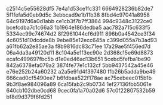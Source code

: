c2514c5e55628df5
7e4a1d53ce1fc331
6664928236b82de7
5f1fefa5d0eb9d5c
3ebbcad9e1b11b38
8fbd4c97041a8958
64c9197d6a0d1abb
ce1cb3f7b7ff3864
994c9348c3122ce0
bcefcdba7c1c66a3
1b1964e186dedba5
aac782a715c633f5
5334ec99c74674d2
8f2961044cf6d911
896b0a4542ce3f34
4c6051d10dcdde8b
9ebe85e12ecc645a
c399d055a7b3ad93
a61fb62a2e85ae3a
f8b9816dc83c71ee
17a29ae5f456ed7d
06a4da3a49120d11
8c104a5e1f3ec90e
2d368c15e69d8873
ecafc499697fbc5b
d1e0ed46ad13b651
5cebd5fefba1be90
842a6378efa079a2
3874fe77e1c132cf
5bb9437542a45e46
e76e252b24a60232
a2a5e91d4f397480
ffb26b5adda9be49
666cad0cf5490ee7
b6fdbaa522f178ae
ac75cebeec015b1b
9b3f8ae984096a89
6ca15fab2c9b0734
1ef27136fbb5061e
640cb102dbe0cd68
9cec0fa1a70a02d6
57c0f22807532b59
bf8d9d379f6fd251
